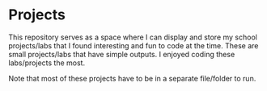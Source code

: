 # Projects

This repository serves as a space where I can display and store my school projects/labs that I found interesting and fun to code at the time.
These are small projects/labs that have simple outputs. I enjoyed coding these labs/projects the most. 

Note that most of these projects have to be in a separate file/folder to run. 
